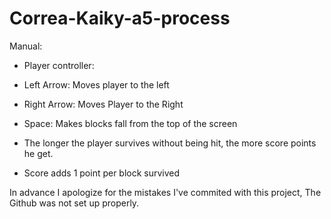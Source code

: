 # Correa-Kaiky-a5-process

Manual:

- Player controller:


- Left Arrow: Moves player to the left
- Right Arrow: Moves Player to the Right
- Space: Makes blocks fall from the top of the screen

- The longer the player survives without being hit, the more score points he get.
- Score adds 1 point per block survived


In advance I apologize for the mistakes I've commited with this project, The Github was not set up properly.
